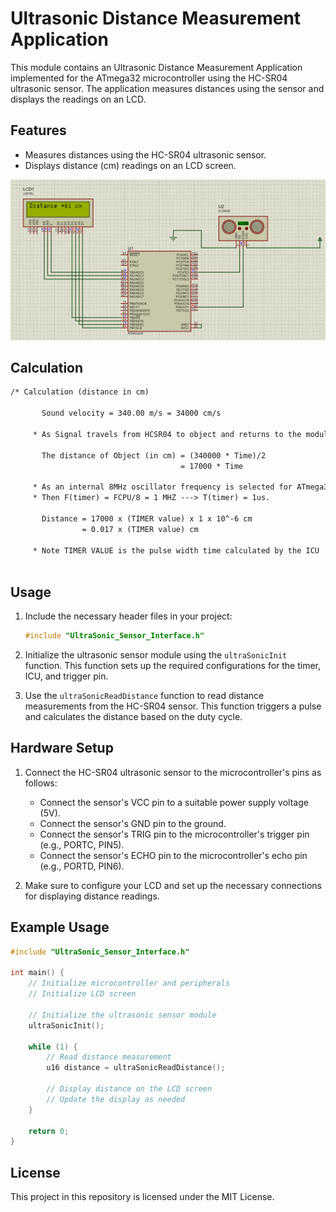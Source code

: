 
# Ultrasonic Distance Measurement Application

This module contains an Ultrasonic Distance Measurement Application implemented for the ATmega32 microcontroller using the HC-SR04 ultrasonic sensor. The application measures distances using the sensor and displays the readings on an LCD.

## Features

- Measures distances using the HC-SR04 ultrasonic sensor.
- Displays distance (cm) readings on an LCD screen.


![Simulation overview](image/Proteus_image.png)

## Calculation

````txt
/* Calculation (distance in cm)

       Sound velocity = 340.00 m/s = 34000 cm/s

     * As Signal travels from HCSR04 to object and returns to the module HCSR04

	   The distance of Object (in cm) = (340000 * Time)/2
                                      = 17000 * Time

	 * As an internal 8MHz oscillator frequency is selected for ATmega32, with Prescaler F_CPU/8 for timer frequency.
	 * Then F(timer) = FCPU/8 = 1 MHZ ---> T(timer) = 1us.

	   Distance = 17000 x (TIMER value) x 1 x 10^-6 cm
                = 0.017 x (TIMER value) cm

	 * Note TIMER VALUE is the pulse width time calculated by the ICU
	
````


## Usage

1. Include the necessary header files in your project:

   ```c
   #include "UltraSonic_Sensor_Interface.h"
   ```

2. Initialize the ultrasonic sensor module using the `ultraSonicInit` function. This function sets up the required configurations for the timer, ICU, and trigger pin.

3. Use the `ultraSonicReadDistance` function to read distance measurements from the HC-SR04 sensor. This function triggers a pulse and calculates the distance based on the duty cycle.

## Hardware Setup

1. Connect the HC-SR04 ultrasonic sensor to the microcontroller's pins as follows:

   - Connect the sensor's VCC pin to a suitable power supply voltage (5V).
   - Connect the sensor's GND pin to the ground.
   - Connect the sensor's TRIG pin to the microcontroller's trigger pin (e.g., PORTC, PIN5).
   - Connect the sensor's ECHO pin to the microcontroller's echo pin (e.g., PORTD, PIN6).

2. Make sure to configure your LCD and set up the necessary connections for displaying distance readings.

## Example Usage

```c
#include "UltraSonic_Sensor_Interface.h"

int main() {
    // Initialize microcontroller and peripherals
    // Initialize LCD screen

    // Initialize the ultrasonic sensor module
    ultraSonicInit();

    while (1) {
        // Read distance measurement
        u16 distance = ultraSonicReadDistance();

        // Display distance on the LCD screen
        // Update the display as needed
    }

    return 0;
}
```

## License

This project in this repository is licensed under the MIT License.




